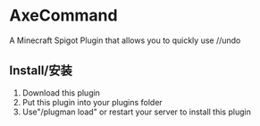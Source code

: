 # AxeCommand
A Minecraft Spigot Plugin that allows you to quickly use //undo
## Install/安装
1. Download this plugin <br>
2. Put this plugin into your plugins folder <br>
3. Use"/plugman load" or restart your server to install this plugin <br>
